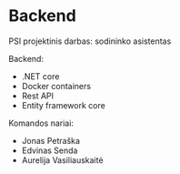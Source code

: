 # Backend
PSI projektinis darbas: sodininko asistentas

Backend:

  - .NET core
  - Docker containers
  - Rest API
  - Entity framework core

Komandos nariai:

  - Jonas Petraška
  - Edvinas Senda
  - Aurelija Vasiliauskaitė

